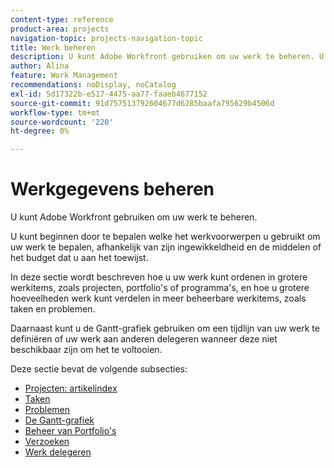 ```yaml
---
content-type: reference
product-area: projects
navigation-topic: projects-navigation-topic
title: Werk beheren
description: U kunt Adobe Workfront gebruiken om uw werk te beheren. U kunt beginnen door te bepalen welke het werkvoorwerpen u gebruikt om uw werk te bepalen, afhankelijk van zijn ingewikkeldheid en de middelen of het budget dat u aan het toewijst. In deze sectie wordt beschreven hoe u uw werk kunt ordenen in grotere werkitems, zoals projecten, portfolio's of programma's, en hoe u grotere hoeveelheden werk kunt verdelen in meer beheerbare werkitems, zoals taken en problemen. Daarnaast kunt u de Gantt-grafiek gebruiken om een tijdlijn van uw werk te definiëren of uw werk aan anderen delegeren wanneer deze niet beschikbaar zijn om het te voltooien.
author: Alina
feature: Work Management
recommendations: noDisplay, noCatalog
exl-id: 5d17322b-e517-4475-aa77-faaeb4677152
source-git-commit: 91d757513792604677d6285baafa795629b4506d
workflow-type: tm+mt
source-wordcount: '220'
ht-degree: 0%

---
```


# Werkgegevens beheren

U kunt Adobe Workfront gebruiken om uw werk te beheren.

U kunt beginnen door te bepalen welke het werkvoorwerpen u gebruikt om uw werk te bepalen, afhankelijk van zijn ingewikkeldheid en de middelen of het budget dat u aan het toewijst.

In deze sectie wordt beschreven hoe u uw werk kunt ordenen in grotere werkitems, zoals projecten, portfolio&#39;s of programma&#39;s, en hoe u grotere hoeveelheden werk kunt verdelen in meer beheerbare werkitems, zoals taken en problemen.

Daarnaast kunt u de Gantt-grafiek gebruiken om een tijdlijn van uw werk te definiëren of uw werk aan anderen delegeren wanneer deze niet beschikbaar zijn om het te voltooien.

Deze sectie bevat de volgende subsecties:

* [Projecten: artikelindex](../manage-work/projects/projects-overview.md)
* [Taken](../manage-work/tasks/tasks-overview.md)
* [Problemen](../manage-work/issues/issues-overview.md)
* [De Gantt-grafiek](../manage-work/gantt-chart/the-gantt-chart.md)
* [Beheer van Portfolio&#39;s](../manage-work/portfolios/portfolio-management-overview.md)
* [Verzoeken](../manage-work/requests/requests-overview.md)
* [Werk delegeren](../manage-work/delegate-work/delegate-work.md)
